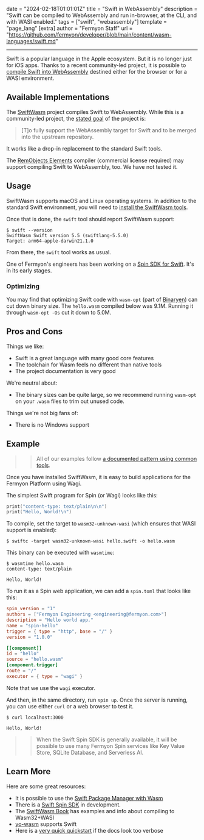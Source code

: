 date = "2024-02-18T01:01:01Z"
title = "Swift in WebAssembly"
description = "Swift can be compiled to WebAssembly and run in-browser, at the CLI, and with WASI enabled."
tags = ["swift", "webassembly"]
template = "page_lang"
[extra]
author = "Fermyon Staff"
url = "https://github.com/fermyon/developer/blob/main/content/wasm-languages/swift.md"

---

Swift is a popular language in the Apple ecosystem.
But it is no longer just for iOS apps.
Thanks to a recent community-led project, it is possible to [compile Swift into WebAssembly](https://swiftwasm.org/)
destined either for the browser or for a WASI environment.

## Available Implementations

The [SwiftWasm](https://swiftwasm.org/) project compiles Swift to WebAssembly. While this is a community-led project, the [stated goal](https://book.swiftwasm.org/index.html) of the project is:

> [T]o fully support the WebAssembly target for Swift and to be merged into the upstream repository.

It works like a drop-in replacement to the standard Swift tools.

The [RemObjects Elements](https://www.elementscompiler.com/elements/) compiler (commercial license required) may support compiling Swift to WebAssembly, too. We have not tested it.

## Usage

SwiftWasm supports macOS and Linux operating systems. In addition to the standard Swift environment, you will need to [install the SwiftWasm tools](https://book.swiftwasm.org/getting-started/setup.html).

Once that is done, the `swift` tool should report SwiftWasm support:

```
$ swift --version
SwiftWasm Swift version 5.5 (swiftlang-5.5.0)
Target: arm64-apple-darwin21.1.0
```

From there, the `swift` tool works as usual.

One of Fermyon's engineers has been working on a [Spin SDK for Swift](https://github.com/endocrimes/swiftwasm-test). It's in its early stages.

### Optimizing

You may find that optimizing Swift code with `wasm-opt` (part of [Binaryen](https://github.com/WebAssembly/binaryen)) can cut down binary size. The `hello.wasm` compiled below was 9.1M. Running it through `wasm-opt -Os` cut it down to 5.0M.

## Pros and Cons

Things we like:

- Swift is a great language with many good core features
- The toolchain for Wasm feels no different than native tools
- The project documentation is very good

We're neutral about:

- The binary sizes can be quite large, so we recommend running `wasm-opt` on your `.wasm` files to trim out unused code.

Things we're not big fans of:

- There is no Windows support

## Example

>> All of our examples follow [a documented pattern using common tools](/wasm-languages/about-examples).

Once you have installed SwiftWasm, it is easy to build applications for the Fermyon Platform using Wagi.

The simplest Swift program for Spin (or Wagi) looks like this:

```swift
print("content-type: text/plain\n\n")
print("Hello, World!\n")
```

To compile, set the target to `wasm32-unknown-wasi` (which ensures that WASI support is enabled):

```console
$ swiftc -target wasm32-unknown-wasi hello.swift -o hello.wasm
```

This binary can be executed with `wasmtime`:

```console
$ wasmtime hello.wasm
content-type: text/plain

Hello, World!
```

To run it as a Spin web application, we can add a `spin.toml` that looks like this:

```toml
spin_version = "1"
authors = ["Fermyon Engineering <engineering@fermyon.com>"]
description = "Hello world app."
name = "spin-hello"
trigger = { type = "http", base = "/" }
version = "1.0.0"

[[component]]
id = "hello"
source = "hello.wasm"
[component.trigger]
route = "/"
executor = { type = "wagi" }
```

Note that we use the `wagi` executor.

And then, in the same directory, run `spin up`. Once the server is running, you can use either `curl` or a web browser to test it.

```console
$ curl localhost:3000                                       

Hello, World!
```

>> When the Swift Spin SDK is generally available, it will be possible to use many Fermyon Spin services like Key Value Store, SQLite Database, and Serverless AI.

## Learn More

Here are some great resources:

- It is possible to use the [Swift Package Manager with Wasm](https://book.swiftwasm.org/getting-started/swift-package.html)
- There is a [Swift Spin SDK](https://github.com/endocrimes/swiftwasm-test) in development.
- The [SwiftWasm Book](https://book.swiftwasm.org/) has examples and info about compiling to Wasm32+WASI
- [yo-wasm](https://github.com/deislabs/yo-wasm) supports Swift
- Here is a [very quick quickstart](https://betterprogramming.pub/get-started-with-swift-for-webassembly-on-macos-with-swiftwasm-5d588a086120) if the docs look too verbose
